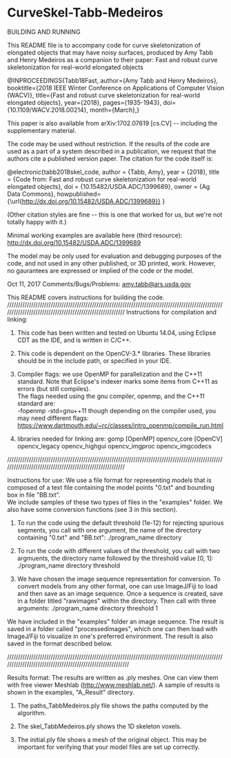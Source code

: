 # CurveSkel-Tabb-Medeiros

BUILDING AND RUNNING

This README file is to accompany code for curve skeletonization of elongated objects that may have noisy surfaces, produced by Amy Tabb and Henry Medeiros as a companion to their paper:
	Fast and robust curve skeletonization for real-world elongated objects

@INPROCEEDINGS{Tabb18Fast,
author={Amy Tabb and Henry Medeiros},
booktitle={2018 IEEE Winter Conference on Applications of Computer Vision (WACV)},
title={Fast and robust curve skeletonization for real-world elongated objects},
year={2018},
pages={1935-1943},
doi={10.1109/WACV.2018.00214},
month={March},}

This paper is also available from arXiv:1702.07619 [cs.CV] -- including the supplementary material.

The code may be used without restriction. If the results of the code are used as a part of a system described in a publication, we request that the authors cite a published version paper.  The citation for the code itself is: 

@electronic{tabb2018skel_code,
author = {Tabb, Amy},
year = {2018},
title = {Code from: Fast and robust curve skeletonization for real-world elongated objects},
doi = {10.15482/USDA.ADC/1399689},
owner = {Ag Data Commons},
howpublished= {\url{http://dx.doi.org/10.15482/USDA.ADC/1399689}}
} 

(Other citation styles are fine -- this is one that worked for us, but we're not totally happy with it.)

Minimal working examples are available here (third resource): http://dx.doi.org/10.15482/USDA.ADC/1399689

The model may be only used for evaluation and debugging purposes of the code, and not used in any other published, or 3D printed, work. However, no gaurantees are expressed or implied of the code or the model.

Oct 11, 2017
Comments/Bugs/Problems: amy.tabb@ars.usda.gov

This README covers instructions for building the code.
/////////////////////////////////////////////////////////////////////////////////////////////////////////////////////////////////////////////////////////
Instructions for compilation and linking:
1. This code has been written and tested on Ubuntu 14.04, using Eclipse CDT as the IDE, and is written in C/C++.


2. This code is dependent on the OpenCV-3.* libraries.  These libraries should be in the include path, or specified in your IDE.


3. Compiler flags: we use OpenMP for parallelization and the C++11 standard.  Note that Eclipse's indexer marks some items from C++11 as errors (but still compiles).  
The flags needed using the gnu compiler, openmp, and the C++11 standard are:	
		 -fopenmp  -std=gnu++11
	though depending on the compiler used, you may need different flags: https://www.dartmouth.edu/~rc/classes/intro_openmp/compile_run.html
	

4. 	libraries needed for linking are:
	gomp   [OpenMP]
	opencv_core [OpenCV]
	opencv_legacy
	opencv_highgui
	opencv_imgproc
	opencv_imgcodecs
 

 

/////////////////////////////////////////////////////////////////////////////////////////////////////////////////////////////////////////////////////////

Instructions for use:
We use a file format for representing models that is composed of a text file containing the model points "0.txt" and bounding box in file "BB.txt".  
We include samples of these two types of files in the "examples" folder.  We also have some conversion functions (see 3 in this section).

1. To run the code using the default threshold (1e-12) for rejecting spurious segments, you call with one argument, the name of the directory containing "0.txt" and "BB.txt":
./program_name directory

2. To run the code with different values of the threshold, you call with two argmuents, the directory name followed by the threshold value [0, 1]:
./program_name directory threshold

3. We have chosen the image sequence representation for conversion.  To convert models from any other format, one can use ImageJ/Fiji to load and then save as an image
sequence.  Once a sequence is created, save in a folder titled "rawimages" within the directory.  Then call with three arguments:
./program_name directory threshold 1

We have included in the "examples" folder an image sequence.  The result is saved in a folder called "processedimages", which one can then load with ImageJ/Fiji to visualize in
one's preferred environment.  The result is also saved in the format described below.



///////////////////////////////////////////////////////////////////////////////////////////////////////////////////////////////////////////////////////////


Results format:
The results are written as .ply meshes.  One can view them with free viewer Meshlab (http://www.meshlab.net/).  A sample of results is shown in the examples, "A_Result" directory.


1. The paths_TabbMedeiros.ply file shows the paths computed by the algorithm.


2. The skel_TabbMedeiros.ply shows the 1D skeleton voxels.

3. The initial.ply file shows a mesh of the original object.  This may be important for verifying that your model files are set up correctly.




